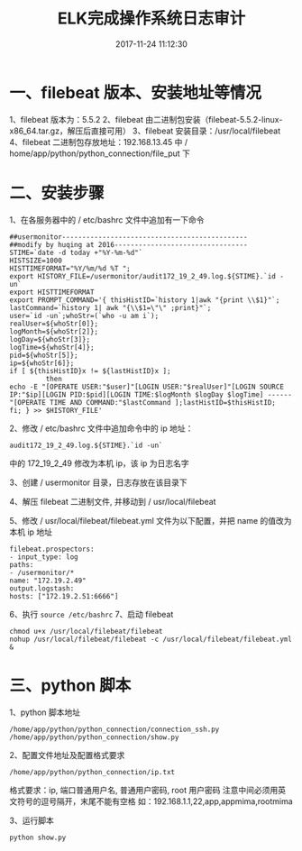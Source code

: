 ﻿---
title: ELK完成操作系统日志审计
date: 2017-11-24 11:12:30
tags:
- ELK
- 审计
- 日志分析
---

# 一、filebeat 版本、安装地址等情况
1、filebeat 版本为：5.5.2
2、filebeat 由二进制包安装（filebeat-5.5.2-linux-x86_64.tar.gz，解压后直接可用）
3、filebeat 安装目录：/usr/local/filebeat
4、filebeat 二进制包存放地址：192.168.13.45 中 / home/app/python/python_connection/file_put 下

# 二、安装步骤
 1、在各服务器中的 / etc/bashrc 文件中追加有一下命令

```
##usermonitor----------------------------------------------
##modify by huqing at 2016---------------------------------
STIME=`date -d today +"%Y-%m-%d"`
HISTSIZE=1000
HISTTIMEFORMAT="%Y/%m/%d %T ";
export HISTORY_FILE=/usermonitor/audit172_19_2_49.log.${STIME}.`id -un`
export HISTTIMEFORMAT
export PROMPT_COMMAND='{ thisHistID=`history 1|awk "{print \\$1}"`;
lastCommand=`history 1| awk "{\\$1=\"\" ;print}"`;
user=`id -un`;whoStr=(`who -u am i`);
realUser=${whoStr[0]};
logMonth=${whoStr[2]};
logDay=${whoStr[3]};
logTime=${whoStr[4]};
pid=${whoStr[5]};
ip=${whoStr[6]};
if [ ${thisHistID}x != ${lastHistID}x ];
         then
echo -E "[OPERATE USER:"$user]"[LOGIN USER:"$realUser]"[LOGIN SOURCE IP:"$ip][LOGIN PID:$pid][LOGIN TIME:$logMonth $logDay $logTime] ------"[OPERATE TIME AND COMMAND:"$lastCommand ];lastHistID=$thisHistID;
fi; } >> $HISTORY_FILE'
```

2、修改 / etc/bashrc 文件中追加命令中的 ip 地址：

```
audit172_19_2_49.log.${STIME}.`id -un`   
```

中的 172_19_2_49 修改为本机 ip，该 ip 为日志名字

3、创建 / usermonitor 目录，日志存放在该目录下

4、解压 filebeat 二进制文件, 并移动到 / usr/local/filebeat

5、修改 / usr/local/filebeat/filebeat.yml 文件为以下配置，并把 name 的值改为本机 ip 地址

```
filebeat.prospectors:
- input_type: log
paths:
- /usermonitor/*
name: "172.19.2.49"
output.logstash:
hosts: ["172.19.2.51:6666"]
```

6、执行 `source /etc/bashrc`
7、启动 filebeat
 

```
chmod u+x /usr/local/filebeat/filebeat
nohup /usr/local/filebeat/filebeat -c /usr/local/filebeat/filebeat.yml &
```

 
# 三、python 脚本
1、python 脚本地址
 

```
/home/app/python/python_connection/connection_ssh.py
/home/app/python/python_connection/show.py
```

 
2、配置文件地址及配置格式要求

```
/home/app/python/python_connection/ip.txt
```
格式要求：ip, 端口普通用户名, 普通用户密码, root 用户密码
     注意中间必须用英文符号的逗号隔开，末尾不能有空格
     如：192.168.1.1,22,app,appmima,rootmima

3、运行脚本

```
python show.py
```